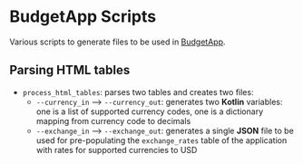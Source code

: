 # BudgetApp Scripts

Various scripts to generate files to be used in [BudgetApp](https://github.com/HaGeza/BudgetApp).

## Parsing HTML tables

- `process_html_tables`: parses two tables and creates two files:
    - `--currency_in` --> `--currency_out`: generates two **Kotlin** variables: one is a list of supported currency codes, one is a dictionary mapping from currency code to decimals
    - `--exchange_in` --> `--exchange_out`: generates a single **JSON** file to be used for pre-populating the `exchange_rates` table of the application with rates for supported currencies to USD
